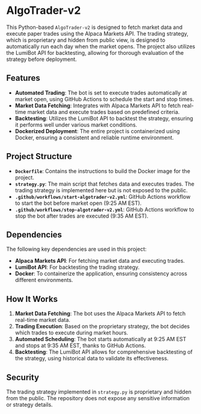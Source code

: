# AlgoTrader-v2

This Python-based `AlgoTrader-v2` is designed to fetch market data and execute paper trades using the Alpaca Markets API. The trading strategy, which is proprietary and hidden from public view, is designed to automatically run each day when the market opens. The project also utilizes the LumiBot API for backtesting, allowing for thorough evaluation of the strategy before deployment.

## Features

- **Automated Trading**: The bot is set to execute trades automatically at market open, using GitHub Actions to schedule the start and stop times.
- **Market Data Fetching**: Integrates with Alpaca Markets API to fetch real-time market data and execute trades based on predefined criteria.
- **Backtesting**: Utilizes the LumiBot API to backtest the strategy, ensuring it performs well under various market conditions.
- **Dockerized Deployment**: The entire project is containerized using Docker, ensuring a consistent and reliable runtime environment.

## Project Structure

- **`Dockerfile`**: Contains the instructions to build the Docker image for the project.
- **`strategy.py`**: The main script that fetches data and executes trades. The trading strategy is implemented here but is not exposed to the public.
- **`.github/workflows/start-algotrader-v2.yml`**: GitHub Actions workflow to start the bot before market open (9:25 AM EST).
- **`.github/workflows/stop-algotrader-v2.yml`**: GitHub Actions workflow to stop the bot after trades are executed (9:35 AM EST).

## Dependencies

The following key dependencies are used in this project:

- **Alpaca Markets API**: For fetching market data and executing trades.
- **LumiBot API**: For backtesting the trading strategy.
- **Docker**: To containerize the application, ensuring consistency across different environments.

## How It Works

1. **Market Data Fetching**: The bot uses the Alpaca Markets API to fetch real-time market data.
2. **Trading Execution**: Based on the proprietary strategy, the bot decides which trades to execute during market hours.
3. **Automated Scheduling**: The bot starts automatically at 9:25 AM EST and stops at 9:35 AM EST, thanks to GitHub Actions.
4. **Backtesting**: The LumiBot API allows for comprehensive backtesting of the strategy, using historical data to validate its effectiveness.

## Security

The trading strategy implemented in `strategy.py` is proprietary and hidden from the public. The repository does not expose any sensitive information or strategy details.

